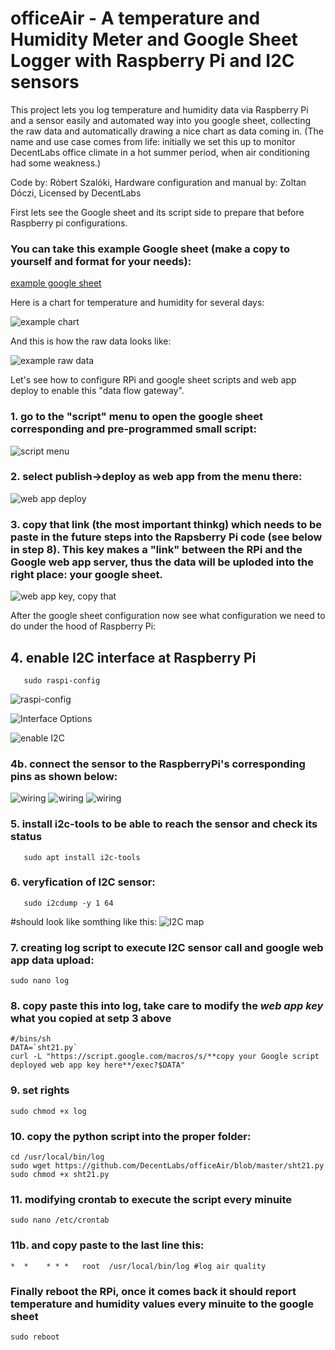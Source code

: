 # officeAir - A temperature and Humidity Meter and Google Sheet Logger with Raspberry Pi and I2C sensors

This project lets you log temperature and humidity data via Raspberry Pi and a sensor easily and automated way into you google sheet, collecting the raw data and automatically drawing a nice chart as data coming in. (The name and use case comes from life: initially we set this up to monitor DecentLabs office climate in a hot summer period, when air conditioning had some weakness.)

Code by: Róbert Szalóki, Hardware configuration and manual by: Zoltan Dóczi, Licensed by DecentLabs

First lets see the Google sheet and its script side to prepare that before Raspberry pi configurations.

### You can take this example Google sheet (make a copy to yourself and format for your needs):
[example google sheet](https://docs.google.com/spreadsheets/d/1NwUGx-ZrcANtIkeNKTUgpd7Sba6uL-PD1U4rKH_r9Pc/edit?usp=sharing)

Here is a chart for temperature and humidity for several days:

![example chart](https://github.com/DecentLabs/officeAir/blob/master/example/5_balcony_temp_hum_chart.png)

And this is how the raw data looks like:

![example raw data](https://github.com/DecentLabs/officeAir/blob/master/example/5_balcony_temp_hum_chart_2.png)
       

Let's see how to configure RPi and google sheet scripts and web app deploy to enable this "data flow gateway".

### 1. go to the "script" menu to open the google sheet corresponding and pre-programmed small script:
![script menu](https://github.com/DecentLabs/officeAir/blob/master/example/5_balcony_temp_hum_chart_2b.png)

### 2. select publish->deploy as web app from the menu there:
![web app deploy](https://github.com/DecentLabs/officeAir/blob/master/example/5_balcony_temp_hum_chart_2c.png)

### 3. copy that link (the most important thinkg) which needs to be paste in the future steps into the Rapsberry Pi code (see below in step 8). This key makes a "link" between the RPi and the Google web app server, thus the data will be uploded into the right place: your google sheet.
![web app key, copy that](https://github.com/DecentLabs/officeAir/blob/master/example/5balcony_temp_hum_chart_2d.png)

After the google sheet configuration now see what configuration we need to do under the hood of Raspberry Pi:

## 4. enable I2C interface at Raspberry Pi
 
       sudo raspi-config

![raspi-config](https://github.com/DecentLabs/officeAir/blob/master/example/1_raspi-config_intef_options.png)

![Interface Options](https://github.com/DecentLabs/officeAir/blob/master/example/2_raspi-config_intef_options_i2c.png)

![enable I2C](https://github.com/DecentLabs/officeAir/blob/master/example/2_raspi-config_intef_options_i2c.png)

### 4b. connect the sensor to the RaspberryPi's corresponding pins as shown below:
![wiring](https://github.com/DecentLabs/officeAir/blob/master/example/6_sensor_wiring1.png)
![wiring](https://github.com/DecentLabs/officeAir/blob/master/example/6_sensor_wiring2.png)
![wiring](https://github.com/DecentLabs/officeAir/blob/master/example/6_sensor_wiring3.png)

### 5. install i2c-tools to be able to reach the sensor and check its status
       sudo apt install i2c-tools

### 6. veryfication of I2C sensor:
       sudo i2cdump -y 1 64
       
#should look like somthing like this:
![I2C map](https://github.com/DecentLabs/officeAir/blob/master/example/4_i2cdump_map.png)


### 7. creating log script to execute I2C sensor call and google web app data upload:
    sudo nano log
    
### 8. copy paste this into log, take care to modify the _web app key_ what you copied at setp 3 above
    #/bins/sh
    DATA=`sht21.py`
    curl -L "https://script.google.com/macros/s/**copy your Google script deployed web app key here**/exec?$DATA"

### 9. set rights
    sudo chmod +x log
    
### 10. copy the python script into the proper folder:
    cd /usr/local/bin/log
    sudo wget https://github.com/DecentLabs/officeAir/blob/master/sht21.py
    sudo chmod +x sht21.py
### 11. modifying crontab to execute the script every minuite
    sudo nano /etc/crontab

### 11b. and copy paste to the last line this:

    *  *    * * *   root  /usr/local/bin/log #log air quality
    
### Finally reboot the RPi, once it comes back it should report temperature and humidity values every minuite to the google sheet
    sudo reboot
    


    
    
